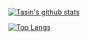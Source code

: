 [![Tasin's github stats](https://github-readme-stats.tasin5541.vercel.app/api?username=Tasin5541)](https://github.com/anuraghazra/github-readme-stats)

[![Top Langs](https://github-readme-stats.tasin5541.vercel.app/api/top-langs/?username=Tasin5541)](https://github.com/anuraghazra/github-readme-stats)